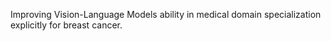 Improving Vision-Language Models ability in medical domain specialization explicitly for breast cancer. 
